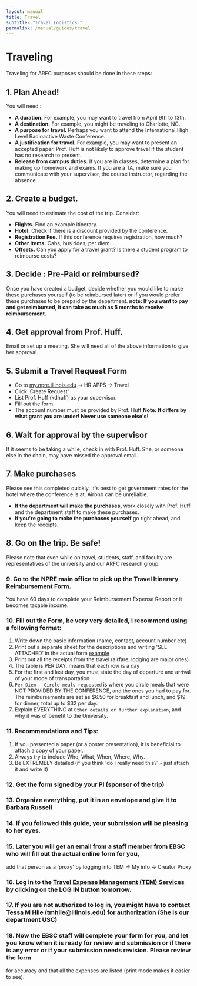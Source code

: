 ```yaml
---
layout: manual
title: Travel
subtitle: "Travel Logistics."
permalink: /manual/guides/travel
---
```


# Traveling

Traveling for ARFC purposes should be done in these steps:


## 1. Plan Ahead!

You will need :

- **A duration.** For example, you may want to travel from April 9th to 13th.
- **A destination.** For example, you might be traveling to Charlotte, NC.
- **A purpose for travel.** Perhaps you want to attend the International High Level Radioactive Waste Conference. 
- **A justification for travel.** For example, you may want to present an 
  accepted paper. Prof. Huff is not likely to approve travel if the student has 
  no research to present. 
- **Release from campus duties.** If you are in classes, determine a plan for 
  making up homework and exams. If you are a TA, make sure you communicate with 
  your supervisor, the course instructor, regarding the absence.

## 2. Create a budget. 

You will need to estimate the cost of the trip. Consider:

- **Flights.** Find an example itinerary.
- **Hotel.** Check if there is a discount provided by the conference.
- **Registration Fee.** If this conference requires registration, how much?
- **Other items.** Cabs, bus rides, per diem...
- **Offsets.** Can you apply for a travel grant? Is there a student program to 
  reimburse costs?

## 3. Decide : Pre-Paid or reimbursed?

Once you have created a budget, decide whether you would like to make these 
purchases yourself (to be reimbursed later) or if you would prefer these 
purchases to be prepaid by the department. **note: If you want to pay and get 
reimbursed, it can take as much as 5 months to receive reimbursement.**

## 4. Get approval from Prof. Huff.
Email or set up a meeting. She will need all of the above information to give 
her approval.

## 5. Submit a Travel Request Form

- Go to [my.npre.illinois.edu](my.npre.illinois.edu) -> HR APPS -> Travel
- Click 'Create Request'
- List Prof. Huff (kdhuff) as your supervisor.
- Fill out the form.
- The account number must be provided by Prof. Huff **Note: It differs by 
  what grant you are under! Never use someone else's!**

## 6. Wait for approval by the supervisor

If it seems to be taking a while, check in with Prof. Huff. She, or someone 
else in the chain, may have missed the approval email.

## 7. Make purchases

Please see this completed quickly. It's best to get government rates for the 
hotel where the conference is at. Airbnb can be unreliable. 

- **If the department will make the purchases,** work closely with Prof. Huff 
  and the department staff to make these purchases. 
- **If you're going to make the purchases yourself** go right ahead, and keep 
  the receipts.

## 8. Go on the trip. Be safe!

Please note that even while on travel, students, staff, and faculty are 
representatives of the university and our ARFC research group.


### 9. Go to the NPRE main office to pick up the Travel Itinerary Reimbursement Form.
You have 60 days to complete  your Reimbursement Expense Report or it becomes taxable income.

### 10. Fill out the Form, be very very detailed, I recommend using a following format:
1. Write down the basic information (name, contact, account number etc)
2. Print out a separate sheet for the descriptions
and writing 'SEE ATTACHED' in the actual form [example](/img/manual/guides/tra-example.pdf)
3. Print out all the receipts from the travel (airfare, lodging are major ones)
4. The table is PER DAY, means that each row is a day
5. For the first and last day, you must state the day of departure and arrival of your mode of transportation
6. `Per Diem - Circle meals requested` is where you circle meals that were NOT PROVIDED BY THE CONFERENCE, and the ones you had to pay for. The reimbursements are set as $6.50 for breakfast and lunch, and $19 for dinner, total up to $32 per day.
7. Explain EVERYTHING at `Other details or further explanation`, and why it was of benefit to the University. 

### 11. Recommendations and Tips:

1. If you presented a paper (or a poster presentation), it is beneficial to attach a copy of your paper.
2. Always try to include Who, What, When, Where, Why.
3. Be EXTREMELY detailed (if you think 'do I really need this?' - just attach it and write it)

### 12. Get the form signed by your PI (sponsor of the trip)

### 13. Organize everything, put it in an envelope and give it to Barbara Russell

### 14. If you followed this guide, your submission will be pleasing to her eyes.

### 15. Later you will get an email from a staff member from EBSC who will fill out the actual online form for you,
add that person as a 'proxy' by logging into TEM -> My info -> Creator Proxy

### 16. Log in to the [Travel Expense Management (TEM) Services](https://www.obfs.uillinois.edu/tem-resources/) by clicking on the LOG IN button tomorrow. 

### 17. If you are not authorized to log in, you might have to contact Tessa M Hile (tmhile@illinois.edu) for authorization (She is our department USC)

### 18. Now the EBSC staff will complete your form for you, and let you know when it is ready for review and submission or if there is any error or if your submission needs revision. Please review the form
for accuracy and that all the expenses are listed (print mode makes it easier to see).